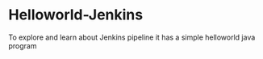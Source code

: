 # Helloworld-Jenkins
To explore and learn about Jenkins pipeline it has a simple helloworld java program
